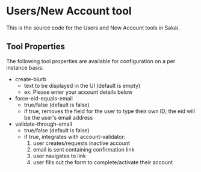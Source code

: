 # Users/New Account tool

This is the source code for the Users and New Account tools in Sakai.

## Tool Properties

The following tool properties are available for configuration on a per instance basis:

* create-blurb
  * text to be displayed in the UI (default is empty)
  * ex. Please enter your account details below
* force-eid-equals-email
  * true/false (default is false)
  * if true, removes the field for the user to type their own ID; the eid will be the user's email address
* validate-through-email
  * true/false (default is false)
  * if true, integrates with account-validator:
    1. user creates/requests inactive account
    2. email is sent containing confirmation link
    3. user navigates to link
    4. user fills out the form to complete/activate their account
